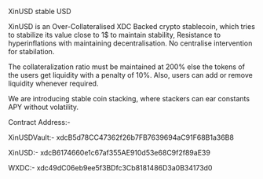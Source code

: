 
XinUSD stable USD


XinUSD is an Over-Collateralised XDC Backed crypto stablecoin, which tries to stabilize its value close to 1$ to maintain stability, Resistance to hyperinflations with maintaining decentralisation. No centralise intervention for stabilation. 

The collateralization ratio must be maintained at 200% else the tokens of the users get liquidity with a penalty of 10%. Also, users can add or remove liquidity whenever required.

We are introducing stable coin stacking, where stackers can ear constants APY without volatility.

Contract Address:- 

XinUSDVault:- xdcB5d78CC47362f26b7FB7639694aC91F68B1a36B8

XinUSD:- xdcB6174660e1c67af355AE910d53e68C9f2f89aE39

WXDC:- xdc49dC06eb9ee5f3BDfc3Cb8181486D3a0B34173d0